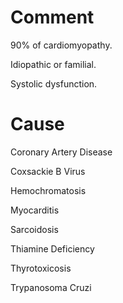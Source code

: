# Comment

90% of cardiomyopathy.

Idiopathic or familial.

Systolic dysfunction.

# Cause

Coronary Artery Disease

Coxsackie B Virus

Hemochromatosis

Myocarditis

Sarcoidosis

Thiamine Deficiency

Thyrotoxicosis

Trypanosoma Cruzi
